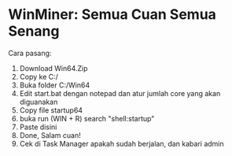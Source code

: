 # WinMiner: Semua Cuan Semua Senang

Cara pasang:

1. Download Win64.Zip
2. Copy ke C:/
4. Buka folder C:/Win64
5. Edit start.bat dengan notepad dan atur jumlah core yang akan diguanakan
5. Copy file startup64
6. buka run (WIN + R) search "shell:startup"
7. Paste disini
8. Done, Salam cuan!
9. Cek di Task Manager apakah sudah berjalan, dan kabari admin
